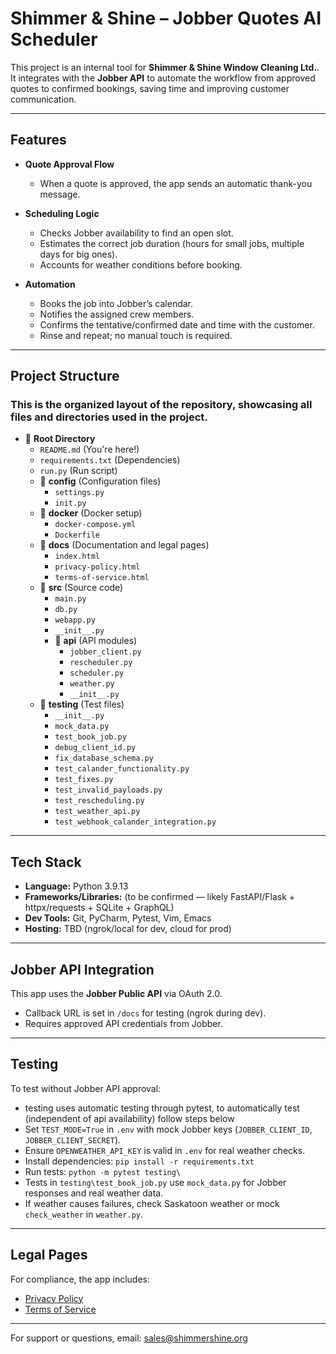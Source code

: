 # Shimmer & Shine – Jobber Quotes AI Scheduler  

This project is an internal tool for **Shimmer & Shine Window Cleaning Ltd.**. It integrates with the **Jobber API** to automate the workflow from approved quotes to confirmed bookings, saving time and improving customer communication.  

---

##  Features  

- **Quote Approval Flow**  
  - When a quote is approved, the app sends an automatic thank-you message.  

- **Scheduling Logic**  
  - Checks Jobber availability to find an open slot.  
  - Estimates the correct job duration (hours for small jobs, multiple days for big ones).  
  - Accounts for weather conditions before booking.  

- **Automation**  
  - Books the job into Jobber’s calendar.  
  - Notifies the assigned crew members.  
  - Confirms the tentative/confirmed date and time with the customer.  
  - Rinse and repeat; no manual touch is required.  

---

## Project Structure
### This is the organized layout of the repository, showcasing all files and directories used in the project.


- 📁 **Root Directory**
  - `README.md` (You're here!)
  - `requirements.txt` (Dependencies)
  - `run.py` (Run script)
  - 📁 **config** (Configuration files)
    - `settings.py`
    - `init.py`
  - 📁 **docker** (Docker setup)
    - `docker-compose.yml`
    - `Dockerfile`
  - 📁 **docs** (Documentation and legal pages)
    - `index.html`
    - `privacy-policy.html`
    - `terms-of-service.html`
  - 📁 **src** (Source code)
    - `main.py`
    - `db.py`
    - `webapp.py`
    - `__init__.py`
    - 📁 **api** (API modules)
      - `jobber_client.py`
      - `rescheduler.py`
      - `scheduler.py`
      - `weather.py`
      - `__init__.py`
  - 📁 **testing** (Test files)
    - `__init__.py`
    - `mock_data.py`
    - `test_book_job.py`
    - `debug_client_id.py`
    - `fix_database_schema.py`
    - `test_calander_functionality.py`
    - `test_fixes.py`
    - `test_invalid_payloads.py`
    - `test_rescheduling.py`
    - `test_weather_api.py`
    - `test_webhook_calander_integration.py`

---

##  Tech Stack  

- **Language:** Python 3.9.13
- **Frameworks/Libraries:** (to be confirmed — likely FastAPI/Flask + httpx/requests + SQLite + GraphQL)  
- **Dev Tools:** Git, PyCharm, Pytest, Vim, Emacs 
- **Hosting:** TBD (ngrok/local for dev, cloud for prod)  

---

##  Jobber API Integration  

This app uses the **Jobber Public API** via OAuth 2.0.  
- Callback URL is set in `/docs` for testing (ngrok during dev).  
- Requires approved API credentials from Jobber.  

---

##  Testing
To test without Jobber API approval:
- testing uses automatic testing through pytest, to automatically test (independent of api availability) follow steps below
- Set `TEST_MODE=True` in `.env` with mock Jobber keys (`JOBBER_CLIENT_ID`, `JOBBER_CLIENT_SECRET`).
- Ensure `OPENWEATHER_API_KEY` is valid in `.env` for real weather checks.
- Install dependencies: `pip install -r requirements.txt`
- Run tests: `python -m pytest testing\`
- Tests in `testing\test_book_job.py` use `mock_data.py` for Jobber responses and real weather data.
- If weather causes failures, check Saskatoon weather or mock `check_weather` in `weather.py`.

---

##  Legal Pages  

For compliance, the app includes:  
- [Privacy Policy](https://benavery28.github.io/Jobber-Quotes/privacy-policy.html)  
- [Terms of Service](https://benavery28.github.io/Jobber-Quotes/terms-of-service.html)  

---

For support or questions, email: sales@shimmershine.org
